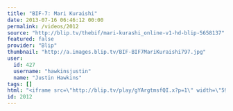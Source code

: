 ```yaml
---
title: "BIF-7: Mari Kuraishi"
date: 2013-07-16 06:46:12 00:00
permalink: /videos/2012
source: "http://blip.tv/thebif/mari-kurashi_online-v1-hd-blip-5658137"
featured: false
provider: "Blip"
thumbnail: "http://a.images.blip.tv/BIF-BIF7MariKuraishi797.jpg"
user:
  id: 427
  username: "hawkinsjustin"
  name: "Justin Hawkins"
tags: []
html: "<iframe src=\"http://blip.tv/play/gYArgtmsfQI.x?p=1\" width=\"590\" height=\"332\" frameborder=\"0\" allowfullscreen></iframe>"
id: 2012
---
```


